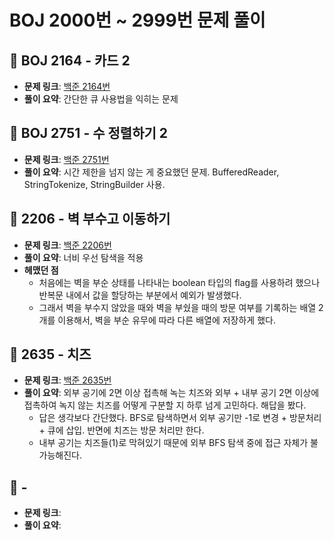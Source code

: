# BOJ 2000번 ~ 2999번 문제 풀이

## 📌 BOJ 2164 - 카드 2
- **문제 링크**: [백준 2164번](https://www.acmicpc.net/problem/2164)
- **풀이 요약**: 간단한 큐 사용법을 익히는 문제

## 📌 BOJ 2751 - 수 정렬하기 2
- **문제 링크**: [백준 2751번](https://www.acmicpc.net/problem/2751)
- **풀이 요약**: 시간 제한을 넘지 않는 게 중요했던 문제. BufferedReader, StringTokenize, StringBuilder 사용. 

## 📌 2206 - 벽 부수고 이동하기 
- **문제 링크**: [백준 2206번](https://www.acmicpc.net/problem/2206)
- **풀이 요약**: 너비 우선 탐색을 적용
- **헤맸던 점**
  - 처음에는 벽을 부순 상태를 나타내는 boolean 타입의 flag를 사용하려 했으나 반복문 내에서 값을 할당하는 부분에서 예외가 발생했다.
  - 그래서 벽을 부수지 않았을 때와 벽을 부쉈을 때의 방문 여부를 기록하는 배열 2개를 이용해서, 벽을 부순 유무에 따라 다른 배열에 저장하게 했다.

## 📌 2635 - 치즈
- **문제 링크**: [백준 2635번](https://www.acmicpc.net/problem/2638)
- **풀이 요약**: 외부 공기에 2면 이상 접촉해 녹는 치즈와 외부 + 내부 공기 2면 이상에 접촉하여 녹지 않는 치즈를 어떻게 구분할 지 하루 넘게 고민하다. 해답을 봤다.
  - 답은 생각보다 간단했다. BFS로 탐색하면서 외부 공기만 -1로 변경 + 방문처리 + 큐에 삽입. 반면에 치즈는 방문 처리만 한다.
  - 내부 공기는 치즈들(1)로 막혀있기 때문에 외부 BFS 탐색 중에 접근 자체가 불가능해진다.

## 📌  -
- **문제 링크**:
- **풀이 요약**: 
